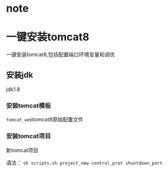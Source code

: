 # note
# 一键安装tomcat8
一键安装tomcat8,包括配置端口环境变量和调优
## 安装jdk

jdk1.8
  
### 安装tomcat模板

``tomcat_web``tomcat8原始配置文件

### 安装tomcat项目

新tomcat项目

语法：
```sh scripts.sh project_new control_prot shuntdown_port```
